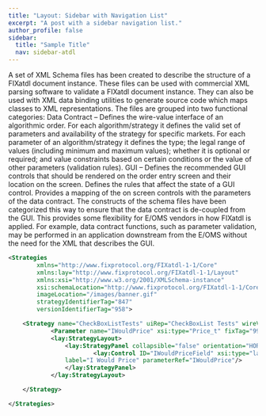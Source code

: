 ```yaml
---
title: "Layout: Sidebar with Navigation List"
excerpt: "A post with a sidebar navigation list."
author_profile: false
sidebar:
  title: "Sample Title"
  nav: sidebar-atdl
---
```


A set of XML Schema files has been created to describe the structure of a FIXatdl document instance. These files can be
used with commercial XML parsing software to validate a FIXatdl document instance. They can also be used with XML
data binding utilities to generate source code which maps classes to XML representations. The files are grouped into two
functional categories:
Data Contract – Defines the wire-value interface of an algorithmic order. For each algorithm/strategy it defines
the valid set of parameters and availability of the strategy for specific markets. For each parameter of an
algorithm/strategy it defines the type; the legal range of values (including minimum and maximum values);
whether it is optional or required; and value constraints based on certain conditions or the value of other
parameters (validation rules).
GUI – Defines the recommended GUI controls that should be rendered on the order entry screen and their
location on the screen. Defines the rules that affect the state of a GUI control. Provides a mapping of the on
screen controls with the parameters of the data contract.
The constructs of the schema files have been categorized this way to ensure that the data contract is de-coupled from the
GUI. This provides some flexibility for E/OMS vendors in how FIXatdl is applied. For example, data contract functions,
such as parameter validation, may be performed in an application downstream from the E/OMS without the need for the
XML that describes the GUI.

```xml
<Strategies
        xmlns="http://www.fixprotocol.org/FIXatdl-1-1/Core"
        xmlns:lay="http://www.fixprotocol.org/FIXatdl-1-1/Layout"
        xmlns:xsi="http://www.w3.org/2001/XMLSchema-instance"
        xsi:schemaLocation="http://www.fixprotocol.org/FIXatdl-1-1/Core"
        imageLocation="/images/banner.gif"
        strategyIdentifierTag="847"
        versionIdentifierTag="958">

    <Strategy name="CheckBoxListTests" uiRep="CheckBoxList Tests" wireValue="1" providerID="TEST">
    		<Parameter name="IWouldPrice" xsi:type="Price_t" fixTag="9999" use="optional" minValue="-10" maxValue="100"/>
    		<lay:StrategyLayout>
    			<lay:StrategyPanel collapsible="false" orientation="HORIZONTAL" title="Externally fed FIX_Price value">
    					<lay:Control ID="IWouldPriceField" xsi:type="lay:TextField_t"
                label="I Would Price" parameterRef="IWouldPrice"/>
    			</lay:StrategyPanel>
    		</lay:StrategyLayout>

    </Strategy>

</Strategies>
```

